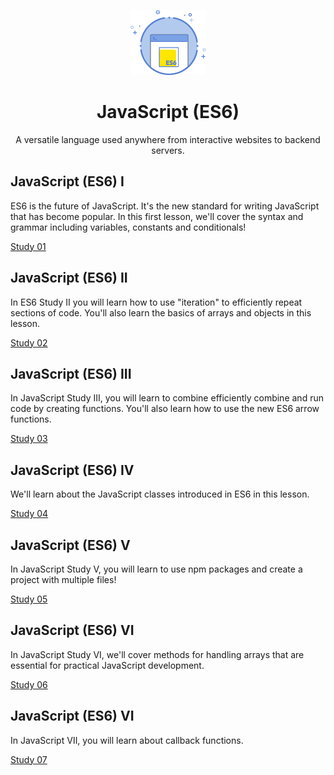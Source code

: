 <p align="center">
  <img src="./logo.png" alt="Logo">
</p>
<h1 align="center">JavaScript (ES6)</h1>
<p align="center">A versatile language used anywhere from interactive websites to backend servers.</p>

## JavaScript (ES6) I

ES6 is the future of JavaScript. It's the new standard for writing JavaScript that has become popular. In this first lesson, we'll cover the syntax and grammar including variables, constants and conditionals!

[Study 01](./study_1)

## JavaScript (ES6) II

In ES6 Study II you will learn how to use "iteration" to efficiently repeat sections of code. You'll also learn the basics of arrays and objects in this lesson.

[Study 02](./study_2)

## JavaScript (ES6) III

In JavaScript Study III, you will learn to combine efficiently combine and run code by creating functions. You'll also learn how to use the new ES6 arrow functions.

[Study 03](./study_3)

## JavaScript (ES6) IV

We'll learn about the JavaScript classes introduced in ES6 in this lesson.

[Study 04](./study_4)

## JavaScript (ES6) V

In JavaScript Study V, you will learn to use npm packages and create a project with multiple files!

[Study 05](./study_5)

## JavaScript (ES6) VI

In JavaScript Study VI, we'll cover methods for handling arrays that are essential for practical JavaScript development.

[Study 06](./study_6)

## JavaScript (ES6) VI

In JavaScript Ⅶ, you will learn about callback functions.

[Study 07](./study_7)
